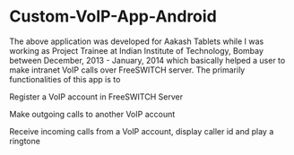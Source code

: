 # Custom-VoIP-App-Android

The above application was developed for Aakash Tablets while I was working as Project Trainee at Indian Institute of Technology, Bombay between December, 2013 - January, 2014 which basically helped a user to make intranet VoIP calls over FreeSWITCH server. The primarily functionalities of this app is to

Register a VoIP account in FreeSWITCH Server

Make outgoing calls to another VoIP account

Receive incoming calls from a VoIP account, display caller id and play a ringtone
